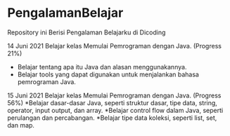 # PengalamanBelajar
Repository ini Berisi Pengalaman Belajarku di Dicoding

14 Juni 2021 
Belajar kelas Memulai Pemrograman dengan Java. (Progress 21%)
  * Belajar tentang apa itu Java dan alasan menggunakannya.
  * Belajar tools yang dapat digunakan untuk menjalankan bahasa pemrograman Java.

15 Juni 2021 
Belajar kelas Memulai Pemrograman dengan Java. (Progress 56%)
  *Belajar dasar-dasar Java, seperti struktur dasar, tipe data, string, operator, input output, dan array.
  *Belajar control flow dalam Java, seperti perulangan dan percabangan.
  *Belajar tipe data koleksi, seperti list, set, dan map.
